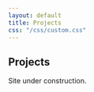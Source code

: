 ```yaml
---
layout: default
title: Projects
css: "/css/custom.css"
---
```


<div class="container font-16">
  <h2>Projects</h2>
  <p>Site under construction.</p>
</div>
